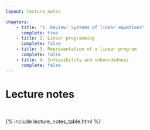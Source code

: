 ```yaml
---
layout: lecture_notes

chapters:
    - title: "1. Review: Systems of linear equations"
      complete: true
    - title: 2. Linear programming
      complete: false
    - title: 3. Representation of a linear program
      complete: false
    - title: 4. Infeasibility and unboundedness
      complete: false
---
```


# Lecture notes

<br/>

{% include lecture_notes_table.html %}
